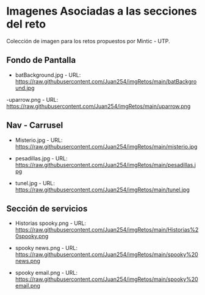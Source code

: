 Imagenes Asociadas a las secciones del reto 
===========================================

Colección de imagen para los retos propuestos por Mintic - UTP.

Fondo de Pantalla
-----------------

- batBackground.jpg - URL: https://raw.githubusercontent.com/Juan254/imgRetos/main/batBackground.jpg

-uparrow.png - URL: https://raw.githubusercontent.com/Juan254/imgRetos/main/uparrow.png

Nav - Carrusel 
--------------
-  Misterio.jpg - URL:  https://raw.githubusercontent.com/Juan254/imgRetos/main/misterio.jpg
  
-  pesadillas.jpg - URL: https://raw.githubusercontent.com/Juan254/imgRetos/main/pesadillas.jpg
 
-  tunel.jpg - URL: https://raw.githubusercontent.com/Juan254/imgRetos/main/tunel.jpg
 
Sección de servicios 
--------------------

-  Historias spooky.png - URL: https://raw.githubusercontent.com/Juan254/imgRetos/main/Historias%20spooky.png

-  spooky news.png - URL: https://raw.githubusercontent.com/Juan254/imgRetos/main/spooky%20news.png

-  spooky email.png - URL: https://raw.githubusercontent.com/Juan254/imgRetos/main/spooky%20email.png
